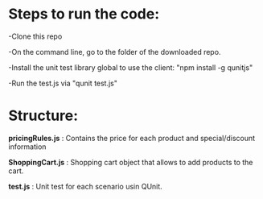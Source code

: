 # Steps to run the code:

-Clone this repo

-On the command line, go to the folder of the downloaded repo. 

-Install the unit test library global to use the client: "npm install -g qunitjs"

-Run the test.js via "qunit test.js"


# Structure:

**pricingRules.js** : Contains the price for each product and special/discount information

**ShoppingCart.js** : Shopping cart object that allows to add products to the cart.

**test.js** : Unit test for each scenario usin QUnit.
